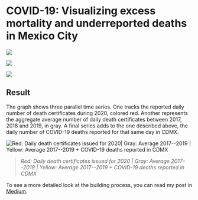 # COVID-19: Visualizing excess mortality and underreported deaths in Mexico City

![](https://img.shields.io/badge/programming-r-276DC3?style=for-the-badge&logo=R)

![](https://img.shields.io/badge/data_manipulation-dplyr-1A162D?style=for-the-badge&logo=Tidyverse)

![](https://img.shields.io/badge/data_visualization-ggplot2-1A162D?style=for-the-badge&logo=Tidyverse)

## Result

The graph shows three parallel time series. One tracks the reported daily number of death certificates during 2020, colored red. Another represents the aggregate average number of daily death certificates between 2017, 2018 and 2019, in gray. A final series adds to the one described above, the daily number of COVID-19 deaths reported for that same day in CDMX.

![Red: Daily death certificates issued for 2020\| Gray: Average 2017--2019 \| Yellow: Average 2017--2019 + COVID-19 deaths reported in CDMX](https://miro.medium.com/max/1400/0*zYFZbeqsNY2BbxlK.png)

> *Red: Daily death certificates issued for 2020 \| Gray: Average 2017--2019 \| Yellow: Average 2017--2019 + COVID-19 deaths reported in CDMX*

To see a more detailed look at the building process, you can read my post in [Medium](https://f-franco.medium.com/covid-19-underreported-deaths-b4bac8800ddc).
